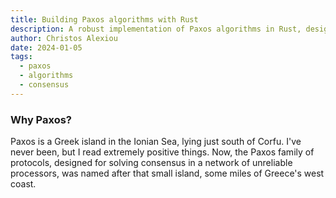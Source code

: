 ```yaml
---
title: Building Paxos algorithms with Rust
description: A robust implementation of Paxos algorithms in Rust, designed for solving consensus in a network of unreliable processors.
author: Christos Alexiou
date: 2024-01-05
tags:
  - paxos
  - algorithms 
  - consensus
---
```


### Why Paxos?

Paxos is a Greek island in the Ionian Sea, lying just south of Corfu. I've never been, but I read extremely positive things. Now, the Paxos family of protocols, designed for solving consensus in a network of unreliable processors, was named after that small island, some miles of Greece's west coast. 